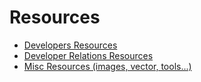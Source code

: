 # Resources

- [Developers Resources](developers.md)
- [Developer Relations Resources](devrel.md)
- [Misc Resources (images, vector, tools...)](misc.md)
